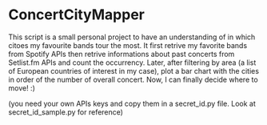 # ConcertCityMapper

This script is a small personal project to have an understanding of in which citoes my favourite bands tour the most. It first retrive my favorite bands from Spotify APIs then retrive 
informations about past concerts from Setlist.fm APIs and count the occurrency. Later, after filtering by area (a list of European countries of interest in my case), plot a bar chart with the cities
in order of the number of overall concert. Now, I can finally decide where to move! :)

(you need your own APIs keys and copy them in a secret_id.py file. Look at secret_id_sample.py for reference)
